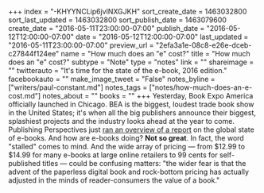 +++
index = "-KHYYNCLip6jvlNXGJKH"
sort_create_date = 1463032800
sort_last_updated = 1463032800
sort_publish_date = 1463079600
create_date = "2016-05-11T23:00:00-07:00"
publish_date = "2016-05-12T12:00:00-07:00"
date = "2016-05-12T12:00:00-07:00"
last_updated = "2016-05-11T23:00:00-07:00"
preview_url = "2efa3a1e-08c8-e26e-dceb-c27844f124ee"
name = "How much does an \"e\" cost?"
title = "How much does an \"e\" cost?"
subtype = "Note"
type = "notes"
link = ""
shareimage = ""
twitterauto = "It's time for the state of the e-book, 2016 edition."
facebookauto = ""
make_image_tweet = "False"
notes_byline = ["writers/paul-constant.md"]
notes_tags = ["notes/how-much-does-an-e-cost.md"]
notes_about = ""
books = ""
+++
Yesterday, Book Expo America officially launched in Chicago. BEA is the biggest, loudest trade book show in the United States; it's when all the big publishers announce their biggest, splashiest projects and the industry looks ahead at the year to come. Publishing Perspectives just [ran an overview of a report](http://publishingperspectives.com/2016/05/as-bea-opens-a-new-global-ebook-report-on-a-mercurial-world-market/#.VzQZ598rIkg) on the global state of e-books. And how are e-books doing? **Not so great**. In fact, the word "stalled" comes to mind. And the wide array of pricing — from $12.99 to $14.99 for many e-books at large online retailers to 99 cents for self-published titles —  could be confusing matters: "the wider fear is that the advent of the paperless digital book and rock-bottom pricing has actually adjusted in the minds of reader-consumers the value of a book."

